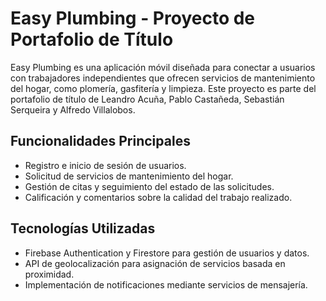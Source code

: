 # Easy Plumbing - Proyecto de Portafolio de Título

Easy Plumbing es una aplicación móvil diseñada para conectar a usuarios con trabajadores independientes que ofrecen servicios de mantenimiento del hogar, como plomería, gasfitería y limpieza. Este proyecto es parte del portafolio de título de Leandro Acuña, Pablo Castañeda, Sebastián Serqueira y Alfredo Villalobos.

## Funcionalidades Principales

- Registro e inicio de sesión de usuarios.
- Solicitud de servicios de mantenimiento del hogar.
- Gestión de citas y seguimiento del estado de las solicitudes.
- Calificación y comentarios sobre la calidad del trabajo realizado.

## Tecnologías Utilizadas

- Firebase Authentication y Firestore para gestión de usuarios y datos.
- API de geolocalización para asignación de servicios basada en proximidad.
- Implementación de notificaciones mediante servicios de mensajería.
